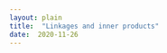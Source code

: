```yaml
---
layout: plain
title:  "Linkages and inner products"
date:  2020-11-26
---
```


<div id="sketch-holder"></div>

<html>
<head>

<script src="https://cdn.jsdelivr.net/npm/p5@1.1.9/lib/p5.js"></script>
<script>

let firstRad = 6, rad = 180;
let mx = [], my = [], rotx = [], roty = [], Mx = [], My = [];
let input1, linkageToggle = 0, polyToggle = 0, DFToggle=0;

function setup() {
  createCanvas(400, 400);
  
  input = createInput();
  input.position(35, 107);
  input.size(50);
  }

function draw() {
  background(255);
  
  strokeWeight(2);
  stroke(200);
  circle(height/2, width/2, 2*rad);
  strokeWeight(12);
  point(height/2, width/2);
  
  let len = mx.length;
  strokeWeight(0);
  textSize(18);
  text('d= ' + str(mx.length), 7, 45);
  text('s= ', 8, 67)
  
  if (linkageToggle === 0) {
    if (polyToggle === 1) {
      for (let i = 0; i < len-1; i++) {
        strokeWeight(1);
        stroke(130);
        line(mx[i], my[i], mx[i+1], my[i+1]);
		fill(130);
		push();
		translate(mx[i+1], my[i+1]);
		let angle = atan2(my[i+1] - my[i], mx[i+1] - mx[i]) + PI/2;
		rotate(angle);
		triangle(0, 0, 4, 10, -4, 10);
		pop();
		fill(255);
      }
      line(mx[len-1], my[len-1], mx[0], my[0]);
    }
    for (let i = 0; i < len; i++) {
      strokeWeight(2);
      stroke(200, 0, 0);
      line(width/2, height/2, mx[i], my[i]);
      if (i === 0) {
      stroke(0);
	  } else {  }
      strokeWeight(firstRad*(5/3));
      point(mx[i], my[i]);
      stroke(255);
      strokeWeight(firstRad);
      point(mx[i], my[i]);
    }
  } else if (linkageToggle === 1) {
    for (let i = 0; i < len; i++) {
      let sumx = 0, sumy = 0;
      let angle = DFToggle * input.value() * TWO_PI / len;
      rotx[i] = (mx[i]-width/2) * cos(i * angle) - (my[i]-height/2) * sin(i * angle);
      roty[i] = (mx[i]-width/2) * sin(i * angle) + (my[i]-height/2) * cos(i * angle);
      for (let j = 0; j < i+1; j++) {
        sumx = sumx + rotx[j];
        sumy = sumy + roty[j];
      }
      Mx[i] = sumx + width/2;
      My[i] = sumy + height/2;
    }
    strokeWeight(2);
    stroke(0, 200, 200); 
    line(width/2, height/2,Mx[0],My[0]);
    for (let i = 0; i < len-1; i++) {
      line(Mx[i],My[i],Mx[i+1],My[i+1]);
    }
    
    if (DFToggle === 1) {
      strokeWeight(2);
      stroke(0, 0, 200);
      line(width/2, height/2, Mx[len-1],My[len-1]);
    }
    strokeWeight(firstRad*(5/3));
    point(Mx[len-1],My[len-1]);
    stroke(255);
    strokeWeight(firstRad);
    point(Mx[len-1],My[len-1]);
  }
}

function mousePressed() {
  if ((mouseX > 60) && (mouseY > 60)) {
    mx.push(mouseX);
    my.push(mouseY);
  }
}

function keyPressed() {
  if (keyCode == 76) {
    if (linkageToggle === 0) {
      linkageToggle = 1;
    } else { 
      linkageToggle = 0;
    }  
  } else if (keyCode == 80) {
    if (polyToggle === 0) {
      polyToggle = 1;
    } else { 
      polyToggle = 0;
    }  
  } else if (keyCode == 84) {
    if (DFToggle === 0) {
      DFToggle = 1;
    } else { 
      DFToggle = 0;
    }  
  }
}

</script>
</head>
</html>
